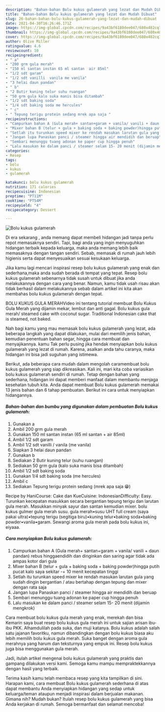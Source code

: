 ```yaml
---
description: "Bahan-bahan Bolu kukus gulamerah yang lezat dan Mudah Dibuat"
title: "Bahan-bahan Bolu kukus gulamerah yang lezat dan Mudah Dibuat"
slug: 26-bahan-bahan-bolu-kukus-gulamerah-yang-lezat-dan-mudah-dibuat
date: 2021-04-30T16:26:46.171Z
image: https://img-global.cpcdn.com/recipes/9a43bf6180dee047/680x482cq70/bolu-kukus-gulamerah-foto-resep-utama.jpg
thumbnail: https://img-global.cpcdn.com/recipes/9a43bf6180dee047/680x482cq70/bolu-kukus-gulamerah-foto-resep-utama.jpg
cover: https://img-global.cpcdn.com/recipes/9a43bf6180dee047/680x482cq70/bolu-kukus-gulamerah-foto-resep-utama.jpg
author: Olive Miller
ratingvalue: 4.6
reviewcount: 10
recipeingredient:
- " a"
- "200 grm gula merah"
- "150 ml santan instan 65 ml santan  air 85ml"
- "1/2 sdt garam"
- "1/2 sdt vanilli  vanila me vanila"
- "3 helai daun pandan"
- " b"
- "2 Butir kuning telur suhu ruangan"
- "50 grm gula kalo suka manis bisa ditambah"
- "1/2 sdt baking soda"
- "1/4 sdt baking soda me hercules"
- " c"
- " Tepung terigu protein sedang mrek apa saja "
recipeinstructions:
- "Campurkan bahan A (Gula merah+ santan+garam + vanila/ vanili + daun pandan) rebus hinggaendidih dan dinginkan dan saring agar tidak ada ampas kotor dari gula"
- "Mixer bahan B (telur + gula + baking soda + baking powder)hingga putih pucat kalo saya sekitar -+ 10 menit kecepatan tinggi"
- "Setlah itu turunkan speed mixer ke rendah masukan larutan gula yang sudah dingin bergantian / atau bertahap dengan tepung dan mixer dengan rata saja"
- "Jangan lupa Panaskan panci / steamer hingga air mendidih dan beruap"
- "Sembari menunggu tuang adonan ke paper cup hingga penuh"
- "Lalu masukan ke dalam panci / steamer selam 15- 20 menit (dijamin mengkrok)"
categories:
- Resep
tags:
- bolu
- kukus
- gulamerah

katakunci: bolu kukus gulamerah 
nutrition: 171 calories
recipecuisine: Indonesian
preptime: "PT11M"
cooktime: "PT54M"
recipeyield: "4"
recipecategory: Dessert

---
```



![Bolu kukus gulamerah](https://img-global.cpcdn.com/recipes/9a43bf6180dee047/680x482cq70/bolu-kukus-gulamerah-foto-resep-utama.jpg)

Di era  sekarang , anda memang dapat membeli hidangan jadi tanpa perlu repot memasaknya sendiri. Tapi, bagi anda yang ingin menyuguhkan hidangan terbaik kepada keluarga, maka anda memang lebih baik memasaknya dengan tangan sendiri. Sebab, memasak di rumah jauh lebih higienis serta dapat menyesuaikan sesuai kesukaan keluarga.

Jika kamu lagi mencari inspirasi resep bolu kukus gulamerah yang enak dan sederhana,maka anda sudah berada di tempat yang tepat. Resep bolu kukus gulamerah  sebenarnya tidak susah untuk dibuat jika anda melakukannya dengan cara yang benar. Namun, kamu tidak usah risau akan tidak berhasil dalam melakukannya 
sebab dalam artikel ini kita akan membahas bolu kukus gulamerah dengan tepat.  

BOLU KUKUS GULA MERAHVideo ini tentang tutorial membuat Bolu Kukus Gula Merah yang dijamin mekar, lembut dan anti gagal. Bolu kukus gula merah/ steamed cake with coconut sugar. Traditional Indonesian cake that is steamed, not baked.

Nah bagi kamu yang mau memasak bolu kukus gulamerah yang lezat, ada beberapa langkah yang dapat dilakukan, mulai dari memilih jenis bahan, kemudian penentuan bahan segar, hingga cara membuat dan menyajikannya. kamu Tak perlu pusing jika hendak menyiapkan bolu kukus gulamerah yang lezat di rumah. Karena, asalkan anda  tahu caranya, maka hidangan ini bisa jadi suguhan yang istimewa.

Berikut, ada beberapa cara mudah dalam mengolah caramembuat bolu kukus gulamerah yang siap dikreasikan. Kali ini, mari kita coba variasikan bolu kukus gulamerah sendiri di rumah. Tetap dengan bahan yang sederhana, hidangan ini dapat memberi manfaat dalam membantu menjaga kesehatan tubuh kita. Anda dapat membuat Bolu kukus gulamerah memakai 13 jenis bahan dan 6 tahap pembuatan. Berikut ini cara untuk menyiapkan hidangannya.

<!--inarticleads1-->

##### Bahan-bahan dan bumbu yang digunakan dalam pembuatan Bolu kukus gulamerah:

1. Gunakan  a
1. Ambil 200 grm gula merah
1. Gunakan 150 ml santan instan (65 ml santan + air 85ml)
1. Ambil 1/2 sdt garam
1. Ambil 1/2 sdt vanilli / vanila (me vanila)
1. Siapkan 3 helai daun pandan
1. Gunakan  b
1. Sediakan 2 Butir kuning telur (suhu ruangan)
1. Sediakan 50 grm gula (kalo suka manis bisa ditambah)
1. Ambil 1/2 sdt baking soda
1. Gunakan 1/4 sdt baking soda (me hercules)
1. Ambil  c
1. Sediakan  Tepung terigu protein sedang (mrek apa saja 😁)


Recipe by HaniCourse: Cake dan KueCuisine: IndonesianDifficulty: Easy. Turunkan kecepatan masukkan secara bergantian tepung terigu dan larutan gula merah. Masukkan minyak sayur dan santan kemudian mixer. bolu kukus gulmer gula merah susu. gula merah•susu UHT full cream (saya pakai ultra)•tepung terigu (segitiga biru)•kuning telur•baking soda•baking powder•vanila•garam. Sewangi aroma gula merah pada bolu kukus ini, eiyaaa. 

<!--inarticleads2-->

##### Cara menyiapkan Bolu kukus gulamerah:

1. Campurkan bahan A (Gula merah+ santan+garam + vanila/ vanili + daun pandan) rebus hinggaendidih dan dinginkan dan saring agar tidak ada ampas kotor dari gula
1. Mixer bahan B (telur + gula + baking soda + baking powder)hingga putih pucat kalo saya sekitar -+ 10 menit kecepatan tinggi
1. Setlah itu turunkan speed mixer ke rendah masukan larutan gula yang sudah dingin bergantian / atau bertahap dengan tepung dan mixer dengan rata saja
1. Jangan lupa Panaskan panci / steamer hingga air mendidih dan beruap
1. Sembari menunggu tuang adonan ke paper cup hingga penuh
1. Lalu masukan ke dalam panci / steamer selam 15- 20 menit (dijamin mengkrok)


Cara membuat bolu kukus gula merah yang enak, merekah dan bisa Kemarin saya buat resep bolu kukus gula merah ini untuk sajian arisan ibu-ibu PKK. Alhamdulilah pada suka, dan muji katanya. Bolu kukus adalah salah satu jajanan favoritku, namun dibandingkan dengan bolu kukus biasa aku lebih memilih bolu kukus gula merah. Suka banget dengan aroma gula merahnya yang harum dan teksturnya yang empuk ini. Resep bolu kukus juga bisa menggunakan gula merah. 

Jadi, itulah artikel mengenai  bolu kukus gulamerah  yang praktis dan gampang dilakukan versi kami. Semoga kamu mampu mempraktekkannya dengan hasil yang terbaik. 

Terima kasih kamu telah membaca resep yang kita tampilkan di sini. Harapan kami, cara membuat  Bolu kukus gulamerah sederhana di atas dapat membantu Anda menyiapkan hidangan yang sedap untuk keluarga/teman ataupun menjadi inspirasi dalam berjualan makanan. Gimana nih? Mudah bukan? Itulah resep bolu kukus gulamerah yang bisa Anda kerjakan di rumah. Semoga bermanfaat dan selamat mencoba!

